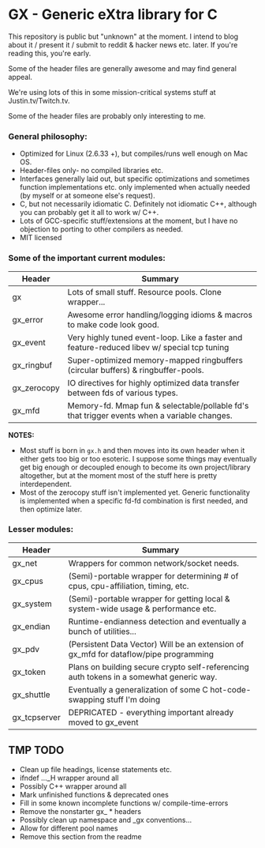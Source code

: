GX - Generic eXtra library for C
=================================

This repository is public but "unknown" at the moment. I intend to blog about
it / present it / submit to reddit & hacker news etc. later. If you're reading
this, you're early.

Some of the header files are generally awesome and may find general appeal.

We're using lots of this in some mission-critical systems stuff at Justin.tv/Twitch.tv.

Some of the header files are probably only interesting to me.


### General philosophy:

* Optimized for Linux (2.6.33 +), but compiles/runs well enough on Mac OS.
* Header-files only- no compiled libraries etc.
* Interfaces generally laid out, but specific optimizations and sometimes
  function implementations etc. only implemented when actually needed (by
  myself or at someone else's request).
* C, but not necessarily idiomatic C. Definitely not idiomatic C++, although
  you can probably get it all to work w/ C++.
* Lots of GCC-specific stuff/extensions at the moment, but I have no objection
  to porting to other compilers as needed.
* MIT licensed

### Some of the important current modules:

| Header        | Summary                                                                          |
| ------------- | -------------------------------------------------------------------------------- |
| gx            | Lots of small stuff. Resource pools. Clone wrapper...                            |
| gx\_error     | Awesome error handling/logging idioms & macros to make code look good.           |
| gx\_event     | Very highly tuned event-loop. Like a faster and feature-reduced libev w/ special tcp tuning |
| gx\_ringbuf   | Super-optimized memory-mapped ringbuffers (circular buffers) & ringbuffer-pools. |
| gx\_zerocopy  | IO directives for highly optimized data transfer between fds of various types.   |
| gx\_mfd       | Memory-fd. Mmap fun & selectable/pollable fd's that trigger events when a variable changes. |


**NOTES:**
* Most stuff is born in `gx.h` and then moves into its own header when it either
  gets too big or too esoteric. I suppose some things may eventually get big
  enough or decoupled enough to become its own project/library altogether, but
  at the moment most of the stuff here is pretty interdependent.
* Most of the zerocopy stuff isn't implemented yet. Generic functionality is
  implemented when a specific fd-fd combination is first needed, and then
  optimize later.

### Lesser modules:

| Header        | Summary                                                                          |
| ------------- | -------------------------------------------------------------------------------- |
| gx\_net       | Wrappers for common network/socket needs.                                        |
| gx\_cpus      | (Semi)-portable wrapper for determining # of cpus, cpu-affiliation, timing, etc. |
| gx\_system    | (Semi)-portable wrapper for getting local & system-wide usage & performance etc. |
| gx\_endian    | Runtime-endianness detection and eventually a bunch of utilities...              |
| gx\_pdv       | (Persistent Data Vector) Will be an extension of gx\_mfd for dataflow/pipe programming |
| gx\_token     | Plans on building secure crypto self-referencing auth tokens in a somewhat generic way. |
| gx\_shuttle   | Eventually a generalization of some C hot-code-swapping stuff I'm doing          |
| gx\_tcpserver | DEPRICATED - everything important already moved to gx\_event                     |


TMP TODO
---------

* Clean up file headings, license statements etc.
* ifndef ...\_H wrapper around all
* Possibly C++ wrapper around all
* Mark unfinished functions & deprecated ones
* Fill in some known incomplete functions w/ compile-time-errors
* Remove the nonstarter gx\_ * headers
* Possibly clean up namespace and \_gx conventions...
* Allow for different pool names
* Remove this section from the readme
